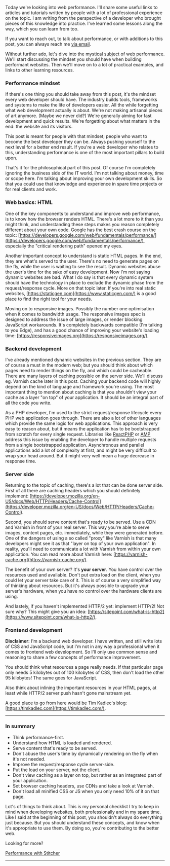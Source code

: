 Today we're looking into web performance. I'll share some useful links to articles and tutorials written by people with a lot of professional experience on the topic. I am writing from the perspective of a developer who brought pieces of this knowledge into practice. I've learned some lessons along the way, which you can learn from too.

If you want to reach out, to talk about performance, or with additions to this post, you can always reach me [via email](mailto:brendt@stitcher.io).

Without further ado, let's dive into the mystical subject of web performance. We'll start discussing the mindset you should have when building performant websites. Then we'll move on to a lot of practical examples, and links to other learning resources.

### Performance mindset

If there's one thing you should take away from this post, it's the mindset every web developer should have. The industry builds tools, frameworks and systems to make the life of developers easier. All the while forgetting what web development actually is about. We're not making artisanal pieces of art anymore. (Maybe we never did?) We're generally aiming for fast development and quick results. We're forgetting about what matters in the end: the website and its visitors.

This post is meant for people with that mindset; people who want to become the best developer they can be. Always pushing yourself to the next level for a better end result. If you're a web developer who relates to this, understanding performance is one of the most important pillars to build upon.

That's it for the philosophical part of this post. Of course I'm completely ignoring the business side of the IT world. I'm not talking about money, time or scope here. I'm talking about improving your own development skills. So that you could use that knowledge and experience in spare time projects or for real clients and work. 

### Web basics: HTML

One of the key components to understand and improve web performance, is to know how the browser renders HTML. There's a lot more to it than you might think, and understanding these steps makes you reason completely different about your own code. Google has the best crash course on the topic: [https://developers.google.com/web/fundamentals/performance/](https://developers.google.com/web/fundamentals/performance/), especially the "critical rendering path" opened my eyes.

Another important concept to understand is static HTML pages. In the end, they are what's served to the user. There's no need to generate pages on the fly, while the user is waiting to see the result. Dynamic websites abuse the user's time for the sake of easy development. Now I'm not saying dynamic websites are bad. What I do say is that every dynamic system should have the technology in place to exclude the dynamic phase from the request/response cycle. More on that topic later. If you're into real static websites, [https://staticgen.com](https://www.staticgen.com/) is a good place to find the right tool for your needs.

Moving on to responsive images. Possibly the number one optimisation when it comes to bandwidth usage. The responsive images spec is designed to address the issue of large images, or render blocking JavaScript workarounds. It's completely backwards compatible (I'm talking to you Edge), and has a good chance of improving your website's loading time: [https://responsiveimages.org](https://responsiveimages.org/).

### Backend development

I've already mentioned dynamic websites in the previous section. They are of course a must in the modern web; but you should think about which pages need to render things on the fly, and which could be cacheable. There are many layers of caching possible on the server side. We'll discuss eg. Varnish cache later in this post. Caching your backend code will highly depend on the kind of language and framework you're using. The most important thing to mention about caching is that you shouldn't view your cache as a layer "on top" of your application. It should be an integral part of all the code you write.

As a PHP developer, I'm used to the strict request/response lifecycle every PHP web application goes through. There are also a lot of other languages which provide the same logic for web applications. This approach is very easy to reason about, but it means the application has to be bootstrapped from scratch for every single request. Libraries like [ReactPHP](http://reactphp.org/) or [AMP](https://github.com/amphp/amp) address this issue by enabling the developer to handle multiple requests from a single bootstrapped application. Asynchronous and parallel applications add a lot of complexity at first, and might be very difficult to wrap your head around. But it might very well mean a huge decrease in response time.

### Server side

Returning to the topic of caching, there's a lot that can be done server side. First of all there are caching headers which you should definitely implement: [https://developer.mozilla.org/en-US/docs/Web/HTTP/Headers/Cache-Control](https://developer.mozilla.org/en-US/docs/Web/HTTP/Headers/Cache-Control).

Second, you should serve content that's ready to be served. Use a CDN and Varnish in front of your real server. This way you're able to serve images, content pages, etc. immediately, while they were generated before. One of the dangers of using a so called "proxy" like Varnish is that many developers might see it as that "layer on top of your own application". In reality, you'll need to communicate a lot with Varnish from within your own application. You can read more about Varnish here: [https://varnish-cache.org](https://varnish-cache.org/).

The benefit of your own server? It's **your server**. You have control over the resources used and available. Don't put extra load on the client, when you could let your server take care of it. This is of course a very simplified way of thinking about resources. But it's always possible to upgrade your server's hardware, when you have no control over the hardware clients are using.

And lastely, if you haven't implemented HTTP/2 yet: implement HTTP/2! Not sure why? This might give you an idea: [https://sitepoint.com/what-is-http2](https://www.sitepoint.com/what-is-http2/).

### Frontend development

**Disclaimer:** I'm a backend web developer. I have written, and still write lots of CSS and JavaScript code, but I'm not in any way a professional when it comes to frontend web development. So I'll only use common sense and reasoning to share a few concepts of performance improvement.

You should think what resources a page really needs. If that particular page only needs 5 kilobytes out of 100 kilobytes of CSS, then don't load the other 95 kilobytes! The same goes for JavaScript. 

Also think about inlining the important resources in your HTML pages, at least while HTTP/2 server push hasn't gone mainstream yet.

A good place to go from here would be Tim Kadlec's blog: [https://timkadlec.com](https://timkadlec.com/).

---

### In summary

- Think performance-first.
- Understand how HTML is loaded and rendered.
- Serve content that's ready to be served.
- Don't abuse the user's time by dynamically rendering on the fly when it's not needed.
- Improve the request/response cycle server-side.
- Put the load on your server, not the client.
- Don't view caching as a layer on top, but rather as an integrated part of your application.
- Set browser caching headers, use CDNs and take a look at Varnish.
- Don't load all minified CSS or JS when you only need 10% of it on that page.

Lot's of things to think about. This is my personal checklist I try to keep in mind when developing websites, both professionally and in my spare time. Like I said at the beginning of this post, you shouldn't always do everything just because. But you should understand these concepts, and know when it's appropriate to use them. By doing so, you're contributing to the better web.

<div class="center spacer">
    <p>Looking for more?</p>
    <a href="/guide/setting-up" class="cta cta--highlight">Performance with Stitcher</a>
</div>

---
